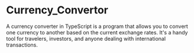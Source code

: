 # Currency_Convertor
A currency converter in TypeScript is a program that allows you to convert one currency to another based on the current exchange rates. It's a handy tool for travelers, investors, and anyone dealing with international transactions.
